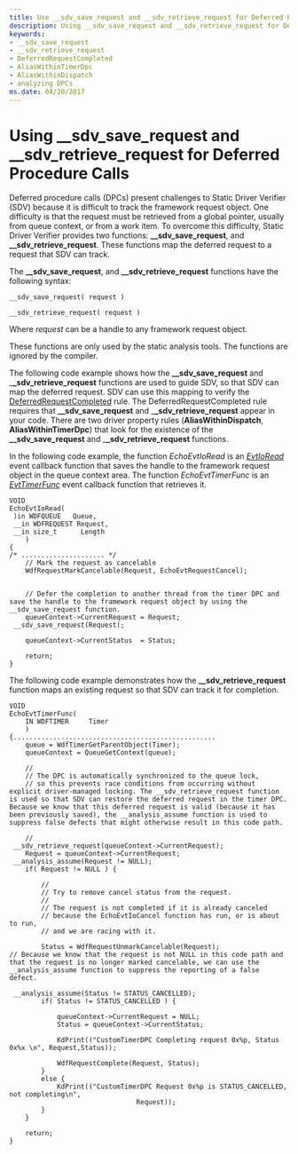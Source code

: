 ```yaml
---
title: Use __sdv_save_request and __sdv_retrieve_request for Deferred Procedure Calls
description: Using __sdv_save_request and __sdv_retrieve_request for Deferred Procedure Calls
keywords:
- __sdv_save_request
- __sdv_retrieve_request
- DeferredRequestCompleted
- AliasWithinTimerDpc
- AliasWithinDispatch
- analyzing DPCs
ms.date: 04/20/2017
---
```


# Using \_\_sdv\_save\_request and \_\_sdv\_retrieve\_request for Deferred Procedure Calls


Deferred procedure calls (DPCs) present challenges to Static Driver Verifier (SDV) because it is difficult to track the framework request object. One difficulty is that the request must be retrieved from a global pointer, usually from queue context, or from a work item. To overcome this difficulty, Static Driver Verifier provides two functions: **\_\_sdv\_save\_request**, and **\_\_sdv\_retrieve\_request**. These functions map the deferred request to a request that SDV can track.

The **\_\_sdv\_save\_request**, and **\_\_sdv\_retrieve\_request** functions have the following syntax:

```
__sdv_save_request( request ) 
```

```
__sdv_retrieve_request( request ) 
```

Where *request* can be a handle to any framework request object.

These functions are only used by the static analysis tools. The functions are ignored by the compiler.

The following code example shows how the **\_\_sdv\_save\_request** and \_**\_sdv\_retrieve\_request** functions are used to guide SDV, so that SDV can map the deferred request. SDV can use this mapping to verify the [DeferredRequestCompleted](./kmdf-deferredrequestcompleted.md) rule. The DeferredRequestCompleted rule requires that **\_\_sdv\_save\_request** and \_**\_sdv\_retrieve\_request** appear in your code. There are two driver property rules (**AliasWithinDispatch**, **AliasWithinTimerDpc**) that look for the existence of the **\_\_sdv\_save\_request** and \_**\_sdv\_retrieve\_request** functions.

In the following code example, the function *EchoEvtIoRead* is an [*EvtIoRead*](/windows-hardware/drivers/ddi/wdfio/nc-wdfio-evt_wdf_io_queue_io_read) event callback function that saves the handle to the framework request object in the queue context area. The function *EchoEvtTimerFunc* is an [*EvtTimerFunc*](/windows-hardware/drivers/ddi/wdftimer/nc-wdftimer-evt_wdf_timer) event callback function that retrieves it.

```
VOID
EchoEvtIoRead(
 )in WDFQUEUE   Queue,
 __in WDFREQUEST Request,
 __in size_t      Length
    )
{
/* ..................... */
    // Mark the request as cancelable
    WdfRequestMarkCancelable(Request, EchoEvtRequestCancel);
 
 
    // Defer the completion to another thread from the timer DPC and save the handle to the framework request object by using the __sdv_save_request function. 
    queueContext->CurrentRequest = Request;    
 __sdv_save_request(Request);

    queueContext->CurrentStatus  = Status;

    return;
}
```

The following code example demonstrates how the **\_\_sdv\_retrieve\_request** function maps an existing request so that SDV can track it for completion.

```
VOID
EchoEvtTimerFunc(
    IN WDFTIMER     Timer
    )
{...................................................
    queue = WdfTimerGetParentObject(Timer);
    queueContext = QueueGetContext(queue);

    //
    // The DPC is automatically synchronized to the queue lock,
    // so this prevents race conditions from occurring without explicit driver-managed locking. The __sdv_retrieve_request function is used so that SDV can restore the deferred request in the timer DPC. Because we know that this deferred request is valid (because it has been previously saved), the __analysis_assume function is used to suppress false defects that might otherwise result in this code path.

    //
 __sdv_retrieve_request(queueContext->CurrentRequest);
    Request = queueContext->CurrentRequest;
 __analysis_assume(Request != NULL);
    if( Request != NULL ) {

        //
        // Try to remove cancel status from the request.
        //
        // The request is not completed if it is already canceled
        // because the EchoEvtIoCancel function has run, or is about to run,
        // and we are racing with it. 

        Status = WdfRequestUnmarkCancelable(Request);
// Because we know that the request is not NULL in this code path and that the request is no longer marked cancelable, we can use the __analysis_assume function to suppress the reporting of a false defect. 

 __analysis_assume(Status != STATUS_CANCELLED);
        if( Status != STATUS_CANCELLED ) {

            queueContext->CurrentRequest = NULL;
            Status = queueContext->CurrentStatus;

            KdPrint(("CustomTimerDPC Completing request 0x%p, Status 0x%x \n", Request,Status));

            WdfRequestComplete(Request, Status);
        }
        else {
            KdPrint(("CustomTimerDPC Request 0x%p is STATUS_CANCELLED, not completing\n",
                                Request));
        }
    }

    return;
}
```

 

